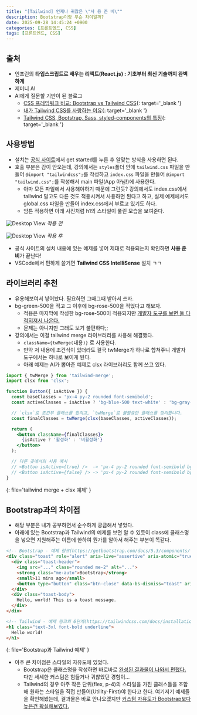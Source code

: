 ```yaml
---
title: "[Tailwind] 언제나 귀찮은 \"사 용 준 비\""
description: Bootstrap이랑 무슨 차이일까?
date: 2025-09-28 14:45:24 +0900
categories: [프론트엔드, CSS]
tags: [프론트엔드, CSS]
---
```


## 출처
- 인프런의 **타입스크립트로 배우는 리액트(React.js) : 기초부터 최신 기술까지 완벽하게**
- 제미니 AI
- AI에게 질문할 기반이 된 블로그
    - [CSS 프레임워크 비교: Bootstrap vs Tailwind CSS](https://jina102.tistory.com/entry/CSS-%ED%94%84%EB%A0%88%EC%9E%84%EC%9B%8C%ED%81%AC-%EB%B9%84%EA%B5%90-Bootstrap-vs-Tailwind-CSS){: target='_blank '}
    - [내가 Tailwind CSS를 사랑하는 이유](https://zerolog.vercel.app/posts/why-i-love-tailwind-css){: target='_blank '}
    - [Tailwind CSS, Bootstrap, Sass, styled-components의 특징](https://velog.io/@hyejee0504/Tailwind-CSS-Bootstrap-Sass-styled-components%EC%9D%98-%ED%8A%B9%EC%A7%95){: target='_blank '}


## 사용방법
- 설치는 [공식 사이트](https://tailwindcss.com/)에서 get started를 누른 후 알맞는 방식을 사용하면 된다.
- 호출 부분은 감이 안오는데, 강의에서는 `styles`폴더 안에 `tailwind.css` 파일을 만들어 `@import "tailwindcss";`를 작성하고 `index.css` 파일을 만들어 `@import "tailwind.css";`를 작성해서 main 파일(App 아님!)에 사용한다.
  - 아마 모든 파일에서 사용해야하기 때문에 그런듯? 강의에서도 index.css에서 tailwind 말고도 다른 것도 적용시켜서 사용하면 된다고 하고, 실제 예제에서도 global.css 파일을 만들어 index.css에서 부르고 있기도 하다.
  - 암튼 적용하면 아래 사진처럼 h1의 스타일이 풀린 모습을 보여준다.

![Desktop View](https://lh3.googleusercontent.com/pw/AP1GczPf90eQNF5C4ZLybiwJJN4Bpe9hLVV5hlCDPBHJEgdt9JqkMQBGvsFukP_dmEhx0BvpFnj-YZV1ssSifh4J8_2zLUgtJwp-rcsQ4-mHp6Lw1VUNAZI=w2400)
_적용 전_

![Desktop View](https://lh3.googleusercontent.com/pw/AP1GczMQOtpqOlEEN91VCtF7g_qnhsD_piAdNSejEE0vFf7n5EwaiaddkMg9LMJcFnBJEmPpJYNv0CAqNkAZwiOm3g5-CDsXJbTVvTu4JG86RMSyXwBKHwA=w2400)
_적용 후_

- 공식 사이트의 설치 내용에 있는 예제를 넣어 제대로 적용되는지 확인하면 **사용 준비**가 끝난다!
- VSCode에서 편하게 쓸거면 **Tailwind CSS IntelliSense** 설치 ㄱㄱ


## 라이브러리 추천
- 유용해보여서 넣어놨다. 필요하면 그때그때 받아서 쓰자.
- bg-green-500을 적고 그 이후에 bg-rose-500을 적었다고 해보자.
  - 적용은 마지막에 작성한 bg-rose-500이 적용되지만 <ins>개발자 도구를 보면 둘 다 적혀져서 나온다.</ins>
  - 문제는 아니지만 그래도 보기 불편하다;;
- 강의에서는 이걸 tailwind merge 라이브러리를 사용해 해결했다.
  - `className={twMerge(`내용`)}` 로 사용한다.
  - 만약 저 내용에 조건식이 있더라도 결국 twMerge가 하나로 합쳐주니 개발자 도구에서는 하나로 보이게 된다.
  - 아래 예제는 AI가 뽑아준 예제로 clsx 라이브러리도 함께 쓰고 있다.

```jsx
import { twMerge } from 'tailwind-merge';
import clsx from 'clsx';

function Button({ isActive }) {
  const baseClasses = 'px-4 py-2 rounded font-semibold';
  const activeClasses = isActive ? 'bg-blue-500 text-white' : 'bg-gray-200 text-gray-800';

  // `clsx`로 조건부 클래스를 합치고, `twMerge`로 불필요한 클래스를 정리합니다.
  const finalClasses = twMerge(clsx(baseClasses, activeClasses));

  return (
    <button className={finalClasses}>
      {isActive ? '활성화' : '비활성화'}
    </button>
  );

  // 다른 곳에서의 사용 예시
  // <Button isActive={true} />  -> 'px-4 py-2 rounded font-semibold bg-blue-500 text-white'
  // <Button isActive={false} /> -> 'px-4 py-2 rounded font-semibold bg-gray-200 text-gray-800'
}
```
{: file='tailwind merge + clsx 예제' }


## Bootstrap과의 차이점
- 해당 부분은 내가 공부하면서 순수하게 궁금해서 넣었다.
- 아래에 있는 Bootstrap과 Tailwind의 예제를 보면 알 수 있듯이 class에 클래스명을 넣으면 지원해주는 이름에 한하여 뭔가를 알아서 해주는 부분이 똑같다.

```html
<!-- Bootstrap - 예제 링크(https://getbootstrap.com/docs/5.3/components/toasts/#basic) -->
<div class="toast" role="alert" aria-live="assertive" aria-atomic="true">
  <div class="toast-header">
    <img src="..." class="rounded me-2" alt="...">
    <strong class="me-auto">Bootstrap</strong>
    <small>11 mins ago</small>
    <button type="button" class="btn-close" data-bs-dismiss="toast" aria-label="Close"></button>
  </div>
  <div class="toast-body">
    Hello, world! This is a toast message.
  </div>
</div>

<!-- Tailwind - 예제 링크의 6단계(https://tailwindcss.com/docs/installation/using-vite) -->
<h1 class="text-3xl font-bold underline">
  Hello world!
</h1>
```
{: file='Bootstrap과 Tailwind 예제' }

- 아주 큰 차이점은 스타일의 자유도에 있었다.
  - Bootstrap은 클래스명을 작성하면 바로바로 <ins>완성된 결과물이 나와서 편했다.</ins> 다만 세세한 커스텀은 힘들거나 귀찮았던 경험이...
  - Tailwind의 경우 아주 작은 단위(flex, p-4)의 스타일을 가진 클래스들을 조합해 원하는 스타일을 직접 만들어(Utility-First)야 한다고 한다. 여기저기 예제들을 확인해봤는데, 결과물은 바로 안나오겠지만 <ins>커스텀 자유도가 Bootstrap보다 높은건 확실해보였다.</ins>